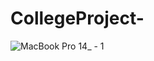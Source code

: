 # CollegeProject-

![MacBook Pro 14_ - 1](https://github.com/user-attachments/assets/2af8c64a-2ebe-42fe-a875-4596cc91eeae)
